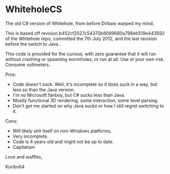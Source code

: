 # WhiteholeCS
The old C# version of Whitehole, from before Dirbaio warped my mind.

This is based off revision b452cf2527c54370b8089680a798eb519e443592 of the Whitehole repo, committed the 7th July 2012, and the last revision before the switch to Java.

This code is provided for the curious, with zero guarantee that it will run without crashing or spawning wormholes, or run at all. Use at your own risk. Consume voltmeters.

Pros:
 * Code doesn't suck. Well, it's incomplete so it does suck in a way, but less so than the Java version.
 * I'm no Microsoft fanboy, but C# sucks less than Java.
 * Mostly functional 3D rendering, some interaction, some level parsing.
 * Don't get me started on why Java sucks or how I still regret switching to it.
 
Cons:
 * Will likely shit itself on non-Windows platforms.
 * Very incomplete.
 * Code is 4 years old and might not be up to date.
 * Capitalism
 
 
Love and waffles,

Kuribo64